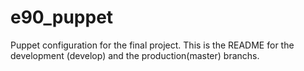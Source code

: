 e90_puppet
==========

Puppet configuration  for the final project.
This is the README for the development (develop) and the production(master) branchs.

